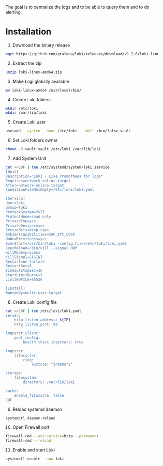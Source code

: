 The goal is to centralize the logs and to be able to query them and to do alerting.

# Installation

1. Download the binary release
```bash
wget https://github.com/grafana/loki/releases/download/v1.2.0/loki-linux-amd64.zip
```

2. Extract the zip
```bash
unzip loki-linux-amd64.zip
```

3. Make Logi globally available
```bash
mv loki-linux-amd64 /usr/local/bin/
```

4. Create Loki folders
```bash
mkdir /etc/loki
mkdir /var/lib/loki
```

5. Create Loki user
```bash
useradd --system --home /etc/loki --shell /bin/false vault
```

6. Set Loki folders owner
```bash
chown -R vault:vault /etc/loki /var/lib/loki
```

7. Add System Unit
```bash
cat <<EOF | tee /etc/systemd/system/loki.service
[Unit]
Description="Loki - Like Promotheus for logs"
Requires=network-online.target
After=network-online.target
ConditionFileNotEmpty=/etc/loki/loki.yaml

[Service]
User=loki
Group=loki
ProtectSystem=full
ProtectHome=read-only
PrivateTmp=yes
PrivateDevices=yes
SecureBits=keep-caps
AmbientCapabilities=CAP_IPC_LOCK
NoNewPrivileges=yes
ExecStart=/usr/bin/loki -config.file=/etc/loki/loki.yaml
ExecReload=/bin/kill --signal HUP 
KillMode=process
KillSignal=SIGINT
Restart=on-failure
RestartSec=5
TimeoutStopSec=30
StartLimitBurst=3
LimitNOFILE=65536

[Install]
WantedBy=multi-user.target
```

8. Create Loki config file
```bash
cat <<EOF | tee /etc/loki/loki.yaml
server: 
    http_listen_address: ${IP}
    http_listen_port: 80

ingester_client:
    pool_config:
        health_check_ingesters: true

ingester:
    lifecycler:
        ring: 
            kvstore: "inmemory"

storage:
    filesystem:
        directory: /var/lib/loki

cache:
    enable_fifocache: false
EOF
```

9. Reload systemd daemon
```bash
systemctl daemon-reload
```

10. Open Firewall port
```bash
firewall-cmd --add-service=http --permanent
firewall-cmd --reload
``` 

11. Enable and start Loki
```bash
systemctl enable --now loki
```